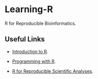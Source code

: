 # Learning-R
R for Reproducible Bioinformatics.

## Useful Links

* [Introduction to R](https://datacarpentry.org/R-ecology-lesson/01-intro-to-r.html).

* [Programming with R](http://swcarpentry.github.io/r-novice-inflammation/).

* [R for Reproducible  Scientific Analyses](http://swcarpentry.github.io/r-novice-gapminder/).
